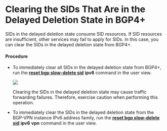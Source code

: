 Clearing the SIDs That Are in the Delayed Deletion State in BGP4+
=================================================================

SIDs in the delayed deletion state consume SID resources. If SID resources are insufficient, other services may fail to apply for SIDs. In this case, you can clear the SIDs in the delayed deletion state from BGP4+.

#### Procedure

* To immediately clear all SIDs in the delayed deletion state from BGP4+, run the [**reset bgp slow-delete sid**](cmdqueryname=reset+bgp+slow-delete+sid+ipv6) **ipv6** command in the user view.
  
  ![](../../../../public_sys-resources/note_3.0-en-us.png) 
  
  Clearing the SIDs in the delayed deletion state may cause traffic forwarding failures. Therefore, exercise caution when performing this operation.
* To immediately clear the SIDs in the delayed deletion state from the BGP-VPN instance IPv6 address family, run the [**reset bgp slow-delete sid**](cmdqueryname=reset+bgp+slow-delete+sid+ipv6+vpn) **ipv6** **vpn** command in the user view.